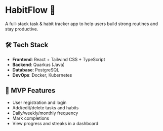 # HabitFlow 🧠

A full-stack task & habit tracker app to help users build strong routines and stay productive.

## 🛠 Tech Stack

- **Frontend**: React + Tailwind CSS + TypeScript
- **Backend**: Quarkus (Java)
- **Database**: PostgreSQL
- **DevOps**: Docker, Kubernetes

## 🚀 MVP Features

- User registration and login
- Add/edit/delete tasks and habits
- Daily/weekly/monthly frequency
- Mark completions
- View progress and streaks in a dashboard
